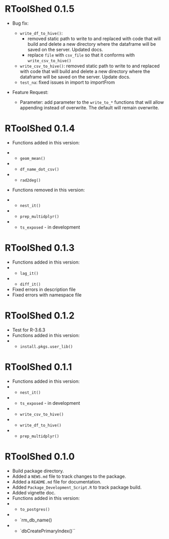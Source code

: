 # RToolShed 0.1.5
* Bug fix:
  - `write_df_to_hive()`: 
    - removed static path to write to and replaced with code that will build and delete a new directory where the dataframe will be saved on the server. Updated docs.  
    - replace `file` with `csv_file` so that it conforms with `write_csv_to_hive()`
  - `write_csv_to_hive()`: removed static path to write to and replaced with code that will build and delete a new directory where the dataframe will be saved on the server. Update docs.
  - `test_na`: fixed issues in import to importFrom  

* Feature Request:
  - Parameter: add parameter to the `write_to_*` functions that will allow appending instead of overwrite.  The default will remain overwrite.

# RToolShed 0.1.4

*  Functions added in this version:
 * - `geom_mean()`
 * - `df_name_dot_csv()`
 * - `rad2deg()` 
 
* Functions removed in this version:
 * - `nest_it()`
 * - `prep_multidplyr()`
 * - `ts_exposed` - in development  

# RToolShed 0.1.3

* Functions added in this version:
 * - `lag_it()` 
 * - `diff_it()`
* Fixed errors in description file
* Fixed errors with namespace file
  
# RToolShed 0.1.2

* Test for R-3.6.3
* Functions added in this version:
 * - `install.pkgs.user_lib()`

# RToolShed 0.1.1

* Functions added in this version:
 * - `nest_it()`
 * - `ts_exposed` - in development
 * - `write_csv_to_hive()`
 * - `write_df_to_hive()`
 * - `prep_multidplyr()`

# RToolShed 0.1.0

* Build package directory.  
* Added a `NEWS.md` file to track changes to the package.
* Added a `README.md` file for documentation.
* Added `Package_Development_Script.R` to track package build.
* Added vignette doc.
* Functions added in this version:
 * - `to_postgres()`
 * - `rm_db_name()
 * - `dbCreatePrimaryIndex()``
